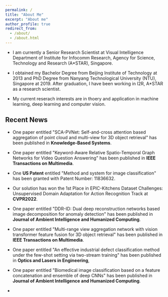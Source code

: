 ```yaml
---
permalink: /
title: "About Me"
excerpt: "About me"
author_profile: true
redirect_from: 
  - /about/
  - /about.html
---
```


- I am currently a Senior Research Scientist at Visual Intelligence Department of Institute for Infocomm Research, Agency for Science, Technology and Research (A*STAR), Singapore. 

- I obtained my Bachelor Degree from Beijing Institute of Technology at 2013 and PhD Degree from Nanyang Technological University (NTU), Singapore at 2019. After graduation, I have been working in I2R, A*STAR as a research scientist.

- My current reserach interests are in thoery and application in machine learning, deep learning and computer vision.

## Recent News
- One paper entitled "SCA-PVNet: Self-and-cross attention based aggregation of point cloud and multi-view for 3D object retrieval" has been published in **Knowledge-Based Systems**.
  
- One paper entitled "Keyword-Aware Relative Spatio-Temporal Graph Networks for Video Question Answering" has been published in **IEEE Transactions on Multimedia**.
- One **US Patent** entitled "Method and system for image classification" has been granted with Patent Number: 11836632.
- Our solution has won the 1st Place in EPIC-Kitchens Dataset Challenges: Unsupervised
Domain Adaptation for Action Recognition Track at **CVPR2022**.
- One paper entitled "DDR-ID: Dual deep reconstruction networks based image decomposition for anomaly detection" has been published in **Journal of Ambient Intelligence and Humanized Computing**.
- One paper entitled "Multi-range view aggregation network with vision transformer feature fusion for 3D object retrieval" has been published in **IEEE Transactions on Multimedia**.
- One paper entitled "An effective industrial defect classification method under the few-shot setting via two-stream training" has been published in **Optics and Lasers in Engineering**,
- One paper entitled "Biomedical image classification based on a feature concatenation and ensemble of deep CNNs" has been published in **Journal of Ambient Intelligence and Humanized Computing**.
- 
